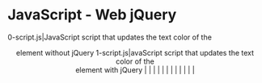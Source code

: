 # JavaScript - Web jQuery


 0-script.js|JavaScript script that updates the text color of the <header> element without jQuery
 1-script.js|avaScript script that updates the text color of the <header> element with jQuery
 |
 |
 |
 |
 |
 |
 |
 |
 |
 |
 |
 | 